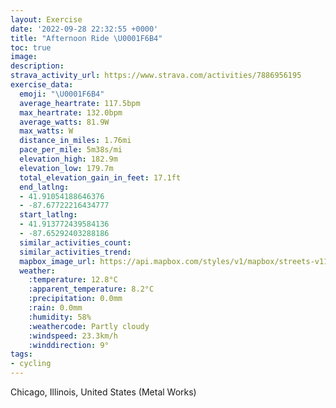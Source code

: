 ```yaml
---
layout: Exercise
date: '2022-09-28 22:32:55 +0000'
title: "Afternoon Ride \U0001F6B4"
toc: true
image:
description:
strava_activity_url: https://www.strava.com/activities/7886956195
exercise_data:
  emoji: "\U0001F6B4"
  average_heartrate: 117.5bpm
  max_heartrate: 132.0bpm
  average_watts: 81.9W
  max_watts: W
  distance_in_miles: 1.76mi
  pace_per_mile: 5m38s/mi
  elevation_high: 182.9m
  elevation_low: 179.7m
  total_elevation_gain_in_feet: 17.1ft
  end_latlng:
  - 41.91054188646376
  - -87.67722216434777
  start_latlng:
  - 41.913772439584136
  - -87.65292403288186
  similar_activities_count:
  similar_activities_trend:
  mapbox_image_url: https://api.mapbox.com/styles/v1/mapbox/streets-v11/static/path-5+787af2-1.0(aqy~Fpe_vOeFtH%7D%40vAcCfDEJ%5E%60%40D%5CBvHFdD%3F%7CCDjBElEBzADf%40hBlLPtAt%40zEJpG%40%7CID%60BBPHHVF%5C%40jKGzBGbD%3Fh%40CpBEvCBXDDDDt%40CfDApCD%60D%40lG),pin-s-s+e5b22e(-87.65545,41.91521),pin-s-f+89ae00(-87.67549999999999,41.91056999999999)/auto/800x800?access_token=pk.eyJ1Ijoiam9zaGJlY2ttYW4iLCJhIjoiY205eWR2aDd1MWZ6djJrbXc4a3M0bWZleiJ9.XiG9OWkNcZk2QzjJbxLB4A
  weather:
    :temperature: 12.8°C
    :apparent_temperature: 8.2°C
    :precipitation: 0.0mm
    :rain: 0.0mm
    :humidity: 58%
    :weathercode: Partly cloudy
    :windspeed: 23.3km/h
    :winddirection: 9°
tags:
- cycling
---
```

Chicago, Illinois, United States (Metal Works)
